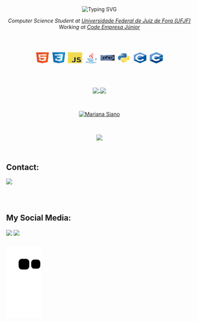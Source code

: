 <div align="center">
  <img src="https://readme-typing-svg.herokuapp.com?color=%FF00FF&center=true&vCenter=true&lines=Hey%2C+I'm+Kleiton+Ewerton!" alt="Typing SVG">
  <!-- <a href="https://ibb.co/QMtBC5L"><img align="right" src="https://i.ibb.co/Hq3vxJ6/209b22123451e5e45fe0e99d35e1f2ae.jpg" height="200px" alt="Kleiton-Pictures" border="0"></a><br /><a target='_blank' href='https://pt-br.imgbb.com/'></a><br /> -->
</div>

<p align="center">
  <em>Computer Science Student at <a href="https://www2.ufjf.br/ufjf/">Universidade Federal de Juiz de Fora (UFJF)</a> <br>
  <em>Working at  <a href="https://codejr.com.br/" target="_blank">Code Empresa Júnior</a></em>
</em></p>

<br>

##

<div style="display: inline_block" align="center">
  <img align="center" alt="HTML" height="30" width="40" src="https://raw.githubusercontent.com/devicons/devicon/master/icons/html5/html5-original.svg">
  <img align="center" alt="CSS" height="30" width="40" src="https://raw.githubusercontent.com/devicons/devicon/master/icons/css3/css3-original.svg">
  <img align="center" alt="JavaScript" height="30" width="40" src="https://raw.githubusercontent.com/devicons/devicon/master/icons/javascript/javascript-original.svg">
  <img align="center" alt="JAVA" height="30" width="40" src="https://raw.githubusercontent.com/devicons/devicon/master/icons/java/java-original.svg">
  <img align="center" alt="PHP" height="30" width="40" src="https://raw.githubusercontent.com/devicons/devicon/master/icons/php/php-original.svg">
  <img align="center" alt="PYTHON" height="30" width="40" src="https://raw.githubusercontent.com/devicons/devicon/master/icons/python/python-original.svg">
  <img align="center" alt="C" height="30" width="40" src="https://raw.githubusercontent.com/devicons/devicon/master/icons/c/c-original.svg">
  <img align="center" alt="C++" height="30" width="40" src="https://raw.githubusercontent.com/devicons/devicon/master/icons/cplusplus/cplusplus-original.svg">
</div>

<br>
<br>

##

 <p align="center">
  <a href="https://github.com/KleitonEwerton/github-readme-stats">
    <img align="center" src="https://github-readme-stats.vercel.app/api?username=KleitonEwerton&count_private=true&show_icons=true&theme=monokai" width="438px" />
  </a>


  <a href="https://github.com/KleitonEwerton/github-stats">
    <img align="center" src="https://github-readme-stats.vercel.app/api/top-langs/?username=KleitonEwerton&layout=compact&theme=monokai" height="180px"/>
  </a>
 <p>
 
 <br>
 
  <p align="center">
   <a href="https://github.com/KleitonEwerton/github-readme-stats">
      <img align="center" src="https://github-readme-streak-stats.herokuapp.com/?user=KleitonEwerton&theme=monokai" alt="Mariana Siano"/>
   </a>
 <p>

<br>

<p align="center">
  
  <a href="https://github.com/KleitonEwerton" alt="Git Graph">
    <img height="250px" width="auto" align="center" src="https://activity-graph.herokuapp.com/graph?username=KleitonEwerton&theme=monokai" />
  </a>

</p>
 
 <br>

##

 <h2>Contact:</h2>
<div>
  <a href = "mailto:kleitonewertonoliveira@gmail.com"><img src="https://img.shields.io/badge/-Gmail-%23333?style=for-the-badge&logo=gmail&logoColor=red" target="_blank"></a>
</div>
  
  ##

<br>

<h2>My Social Media:</h2>
<div style="display: inline_block">
  
  <a href="https://instagram.com/kleitonewerton" target="_blank"><img align="center" src="https://img.shields.io/badge/-Instagram-%23E4405F?style=for-the-badge&logo=instagram&logoColor=white" target="_blank"></a>
 <a href="https://fb.com/kleitonewerton" target="blank"><img align="center" src="https://img.shields.io/badge/Facebook-1877F2?style=for-the-badge&logo=facebook&logoColor=white" target="_blank"></a>
</div>
 
 ##

![Snake animation](https://github.com/KleitonEwerton/KleitonEwerton/blob/output/github-contribution-grid-snake.svg)

</div>
